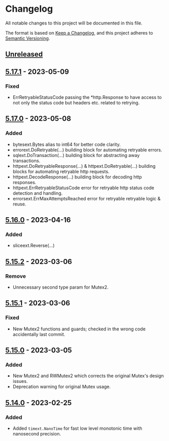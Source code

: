 # Changelog
All notable changes to this project will be documented in this file.

The format is based on [Keep a Changelog](https://keepachangelog.com/en/1.0.0/),
and this project adheres to [Semantic Versioning](https://semver.org/spec/v2.0.0.html).

## [Unreleased]

## [5.17.1] - 2023-05-09
### Fixed
- ErrRetryableStatusCode passing the *http.Response to have access to not only the status code but headers etc. related to retrying.

## [5.17.0] - 2023-05-08
### Added
- bytesext.Bytes alias to int64 for better code clarity.
- errorext.DoRetryable(...) building block for automating retryable errors.
- sqlext.DoTransaction(...) building block for abstracting away transactions.
- httpext.DoRetryableResponse(...) & httpext.DoRetryable(...) building blocks for automating retryable http requests.
- httpext.DecodeResponse(...) building block for decoding http responses.
- httpext.ErrRetryableStatusCode error for retryable http status code detection and handling.
- errorsext.ErrMaxAttemptsReached error for retryable retryable logic & reuse.

## [5.16.0] - 2023-04-16
### Added
- sliceext.Reverse(...)

## [5.15.2] - 2023-03-06
### Remove
- Unnecessary second type param for Mutex2.

## [5.15.1] - 2023-03-06
### Fixed
- New Mutex2 functions and guards; checked in the wrong code accidentally last commit.

## [5.15.0] - 2023-03-05
### Added
- New Mutex2 and RWMutex2 which corrects the original Mutex's design issues.
- Deprecation warning for original Mutex usage.

## [5.14.0] - 2023-02-25
### Added
- Added `timext.NanoTime` for fast low level monotonic time with nanosecond precision.

[Unreleased]: https://github.com/go-playground/pkg/compare/v5.17.1...HEAD
[5.17.1]: https://github.com/go-playground/pkg/compare/v5.17.0...v5.17.1
[5.17.0]: https://github.com/go-playground/pkg/compare/v5.16.0...v5.17.0
[5.16.0]: https://github.com/go-playground/pkg/compare/v5.15.2...v5.16.0
[5.15.2]: https://github.com/go-playground/pkg/compare/v5.15.1...v5.15.2
[5.15.1]: https://github.com/go-playground/pkg/compare/v5.15.0...v5.15.1
[5.15.0]: https://github.com/go-playground/pkg/compare/v5.14.0...v5.15.0
[5.14.0]: https://github.com/go-playground/pkg/commit/v5.14.0